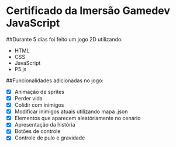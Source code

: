# Certificado da Imersão Gamedev JavaScript

##Durante 5 dias foi feito um jogo 2D utilizando:
- HTML
- CSS
- JavaScript
- P5.js

##Funcionalidades adicionadas no jogo:
- [x] Animação de sprites
- [x] Perder vida
- [x] Colidir com inimigos
- [x] Modificar inimigos atuais utilizando mapa .json
- [x] Elementos que aparecem aleatóriamente no cenário
- [x] Apresentação da história
- [x] Botões de controle
- [x] Controle de pulo e gravidade 
